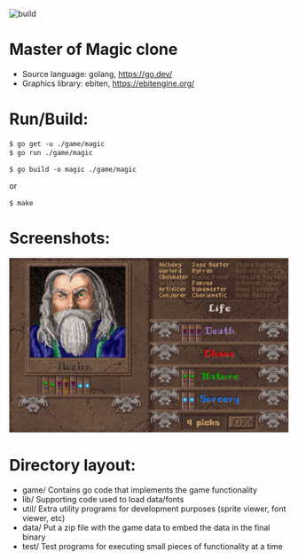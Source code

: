 ![build](https://github.com/kazzmir/master-of-magic/actions/workflows/build-linux.yml/badge.svg)

# Master of Magic clone

* Source language: golang, https://go.dev/
* Graphics library: ebiten, https://ebitengine.org/

# Run/Build:

```
$ go get -u ./game/magic
$ go run ./game/magic
```

```
$ go build -o magic ./game/magic
```
or
```
$ make
```

# Screenshots:
![new wizard](./images/new-custom-wizard.png)

# Directory layout:
- game/ Contains go code that implements the game functionality
- lib/ Supporting code used to load data/fonts
- util/ Extra utility programs for development purposes (sprite viewer, font viewer, etc)
- data/ Put a zip file with the game data to embed the data in the final binary
- test/ Test programs for executing small pieces of functionality at a time
